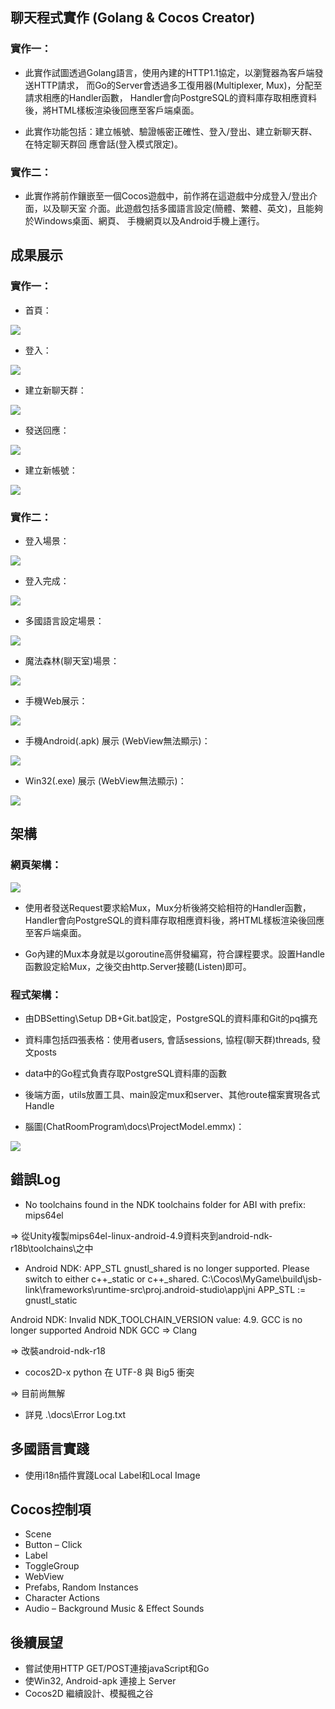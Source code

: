 ## 聊天程式實作 (Golang & Cocos Creator)

### 實作一：

 * 此實作試圖透過Golang語言，使用內建的HTTP1.1協定，以瀏覽器為客戶端發送HTTP請求，
 而Go的Server會透過多工復用器(Multiplexer, Mux)，分配至請求相應的Handler函數，
 Handler會向PostgreSQL的資料庫存取相應資料後，將HTML樣板渲染後回應至客戶端桌面。

 * 此實作功能包括：建立帳號、驗證帳密正確性、登入/登出、建立新聊天群、在特定聊天群回
 應會話(登入模式限定)。

### 實作二：

 * 此實作將前作鑲嵌至一個Cocos遊戲中，前作將在這遊戲中分成登入/登出介面，以及聊天室
 介面。此遊戲包括多國語言設定(簡體、繁體、英文)，且能夠於Windows桌面、網頁、
 手機網頁以及Android手機上運行。
 
 ## 成果展示

### 實作一：

* 首頁：

 ![](Images/HW1Index.png)

* 登入：

 ![](Images/HW1Login.png)

* 建立新聊天群：

 ![](Images/HW1NewThread.png)

* 發送回應：

 ![](Images/HW1Reply.png)

* 建立新帳號：

 ![](Images/HW1Sinup.png)

### 實作二：

* 登入場景：

 ![](Images/HW2LoginScene.png)

* 登入完成：

 ![](Images/HW2SignInScene.png)

* 多國語言設定場景：

 ![](Images/HW2SettingsScene.png)

* 魔法森林(聊天室)場景：

 ![](Images/HW2ChatRoomScene.png)

* 手機Web展示：

 ![](Images/HW2MobileWeb.png)


* 手機Android(.apk) 展示 (WebView無法顯示)：

 ![](Images/HW2Android.png)

* Win32(.exe) 展示 (WebView無法顯示)：

 ![](Images/HW2Win32.png)


## 架構

### 網頁架構：

 ![](Images/WebModel.png)

  * 使用者發送Request要求給Mux，Mux分析後將交給相符的Handler函數，Handler會向PostgreSQL的資料庫存取相應資料後，將HTML樣板渲染後回應至客戶端桌面。

  * Go內建的Mux本身就是以goroutine高併發編寫，符合課程要求。設置Handle函數設定給Mux，之後交由http.Server接聽(Listen)即可。

### 程式架構：

  * 由DBSetting\Setup DB+Git.bat設定，PostgreSQL的資料庫和Git的pq擴充

  * 資料庫包括四張表格：使用者users, 會話sessions, 協程(聊天群)threads, 發文posts

  * data中的Go程式負責存取PostgreSQL資料庫的函數

  * 後端方面，utils放置工具、main設定mux和server、其他route檔案實現各式Handle

  * 腦圖(ChatRoomProgram\docs\ProjectModel.emmx)：

 ![](Images/ProjectModel.jpg)


## 錯誤Log
   * No toolchains found in the NDK toolchains folder for ABI with prefix: mips64el

 => 從Unity複製mips64el-linux-android-4.9資料夾到android-ndk-r18b\toolchains\之中

   * Android NDK: APP_STL gnustl_shared is no longer supported. Please switch to either c++_static or c++_shared.
C:\Cocos\MyGame\build\jsb-link\frameworks\runtime-src\proj.android-studio\app\jni
APP_STL := gnustl_static

Android NDK: Invalid NDK_TOOLCHAIN_VERSION value: 4.9. GCC is no longer supported
 Android NDK GCC => Clang

 => 改裝android-ndk-r18

   * cocos2D-x  python 在 UTF-8 與 Big5 衝突

 => 目前尚無解

  * 詳見 .\docs\Error Log.txt

## 多國語言實踐

  * 使用i18n插件實踐Local Label和Local Image

## Cocos控制項
 
  *  Scene
  * Button – Click
  * Label
  * ToggleGroup
  * WebView
  * Prefabs, Random Instances
  * Character Actions
  * Audio – Background Music & Effect Sounds

## 後續展望

* 嘗試使用HTTP GET/POST連接javaScript和Go
* 使Win32, Android-apk 連接上 Server
* Cocos2D 繼續設計、模擬楓之谷

